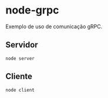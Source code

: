 # node-grpc

Exemplo de uso de comunicação gRPC.

## Servidor

`node server` 

## Cliente

`node client`